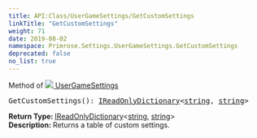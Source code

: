 ```yaml
---
title: API:Class/UserGameSettings/GetCustomSettings
linkTitle: "GetCustomSettings"
weight: 71
date: 2019-08-02
namespace: Primrose.Settings.UserGameSettings.GetCustomSettings
deprecated: false
no_list: true
---
```

Method of <a href="/docs/api-reference/Class/UserGameSettings"><img src="/icons/silk/cog.png"/>&nbsp;UserGameSettings</a>
<pre class="method-declaration">
GetCustomSettings(): <a class="type" href="/docs/api-reference/System/IReadOnlyDictionary">IReadOnlyDictionary</a><<a class="type" href="/docs/api-reference/System/string">string</a>, <a class="type" href="/docs/api-reference/System/string">string</a>></pre>
<b>Return Type: </b>
<a class="type" href="/docs/api-reference/System/IReadOnlyDictionary">IReadOnlyDictionary</a><<a class="type" href="/docs/api-reference/System/string">string</a>, <a class="type" href="/docs/api-reference/System/string">string</a>>
<br/>
<b>Description: </b>
Returns a table of custom settings.

